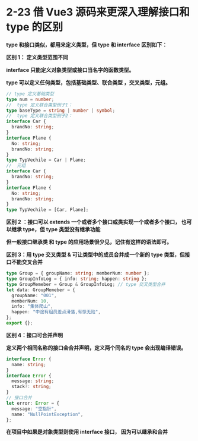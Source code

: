 # 2-23 借 Vue3 源码来更深入理解接口和 type 的区别

**type 和接口类似，都用来定义类型，但 type 和 interface 区别如下：**

**区别 1： 定义类型范围不同**

**interface 只能定义对象类型或接口当名字的函数类型。**

**type 可以定义任何类型，包括基础类型、联合类型 ，交叉类型，元组。**

```ts
// type 定义基础类型
type num = number;
//  type 定义联合类型例子1：
type baseType = string | number | symbol;
//  type 定义联合类型例子2：
interface Car {
  brandNo: string;
}
interface Plane {
  No: string;
  brandNo: string;
}
type TypVechile = Car | Plane;
//  元组
interface Car {
  brandNo: string;
}
interface Plane {
  No: string;
  brandNo: string;
}
type TypVechile = [Car, Plane];
```

**区别 2 ：接口可以 extends 一个或者多个接口或类实现一个或者多个接口， 也可以继承 type，但 type 类型没有继承功能**

**但一般接口继承类 和 type 的应用场景很少见，记住有这样的语法即可。**

**区别 3：用 type 交叉类型 & 可让类型中的成员合并成一个新的 type 类型，但接口不能交叉合并**

```ts
type Group = { groupName: string; memberNum: number };
type GroupInfoLog = { info: string; happen: string };
type GroupMemeber = Group & GroupInfoLog; // type 交叉类型合并
let data: GroupMemeber = {
  groupName: "001",
  memberNum: 10,
  info: "集体爬山",
  happen: "中途有组员差点滑落,有惊无险",
};
export {};
```

**区别 4：接口可合并声明**

**定义两个相同名称的接口会合并声明，定义两个同名的 type 会出现编译错误。**

```ts
interface Error {
  name: string;
}
interface Error {
  message: string;
  stack?: string;
}
// 接口合并
let error: Error = {
  message: "空指针",
  name: "NullPointException",
};
```

**在项目中如果是对象类型则使用 interface 接口， 因为可以继承和合并**
